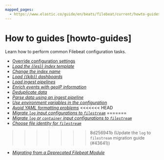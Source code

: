 ```yaml
---
mapped_pages:
  - https://www.elastic.co/guide/en/beats/filebeat/current/howto-guides.html
---
```


# How to guides [howto-guides]

Learn how to perform common Filebeat configuration tasks.

* [Override configuration settings](/reference/filebeat/override-filebeat-config-settings.md)
* [*Load the {{es}} index template*](/reference/filebeat/filebeat-template.md)
* [*Change the index name*](/reference/filebeat/change-index-name.md)
* [*Load {{kib}} dashboards*](/reference/filebeat/load-kibana-dashboards.md)
* [*Load ingest pipelines*](/reference/filebeat/load-ingest-pipelines.md)
* [*Enrich events with geoIP information*](/reference/filebeat/filebeat-geoip.md)
* [*Deduplicate data*](/reference/filebeat/filebeat-deduplication.md)
* [*Parse data using an ingest pipeline*](/reference/filebeat/configuring-ingest-node.md)
* [*Use environment variables in the configuration*](/reference/filebeat/using-environ-vars.md)
* [*Avoid YAML formatting problems*](/reference/filebeat/yaml-tips.md)
<<<<<<< HEAD
* [*Migrate `log` input configurations to `filestream`*](/reference/filebeat/migrate-to-filestream.md)
=======
* [*Migrate `log` or `container` input configurations to `filestream`*](/reference/filebeat/migrate-to-filestream.md)
* [*Choose file identity for `filestream`*](/reference/filebeat/file-identity.md)
>>>>>>> 8d256941b (Update the `log` to `filestream` migration guide (#43641))
* [*Migrating from a Deprecated Filebeat Module*](/reference/filebeat/migrate-from-deprecated-module.md)

